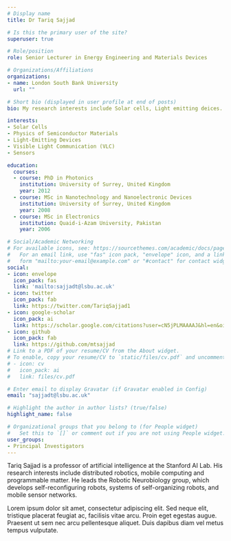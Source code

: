 ```yaml
---
# Display name
title: Dr Tariq Sajjad

# Is this the primary user of the site?
superuser: true

# Role/position
role: Senior Lecturer in Energy Engineering and Materials Devices

# Organizations/Affiliations
organizations:
- name: London South Bank University
  url: ""

# Short bio (displayed in user profile at end of posts)
bio: My research interests include Solar cells, Light emitting deices.

interests:
- Solar Cells 
- Physics of Semiconductor Materials
- Light-Emitting Devices
- Visible Light Communication (VLC)
- Sensors

education:
  courses:
  - course: PhD in Photonics
    institution: University of Surrey, United Kingdom
    year: 2012
  - course: MSc in Nanotechnology and Nanoelectronic Devices
    institution: University of Surrey, United Kingdom
    year: 2008
  - course: MSc in Electronics
    institution: Quaid-i-Azam University, Pakistan
    year: 2006

# Social/Academic Networking
# For available icons, see: https://sourcethemes.com/academic/docs/page-builder/#icons
#   For an email link, use "fas" icon pack, "envelope" icon, and a link in the
#   form "mailto:your-email@example.com" or "#contact" for contact widget.
social:
- icon: envelope
  icon_pack: fas
  link: 'mailto:sajjadt@lsbu.ac.uk'
- icon: twitter
  icon_pack: fab
  link: https://twitter.com/TariqSajjad1
- icon: google-scholar
  icon_pack: ai
  link: https://scholar.google.com/citations?user=cN5jPLMAAAAJ&hl=en&oi=ao
- icon: github
  icon_pack: fab
  link: https://github.com/mtsajjad
# Link to a PDF of your resume/CV from the About widget.
# To enable, copy your resume/CV to `static/files/cv.pdf` and uncomment the lines below.
# - icon: cv
#   icon_pack: ai
#   link: files/cv.pdf

# Enter email to display Gravatar (if Gravatar enabled in Config)
email: "sajjadt@lsbu.ac.uk"

# Highlight the author in author lists? (true/false)
highlight_name: false

# Organizational groups that you belong to (for People widget)
#   Set this to `[]` or comment out if you are not using People widget.
user_groups:
- Principal Investigators
---
```


Tariq Sajjad is a professor of artificial intelligence at the Stanford AI Lab. His research interests include distributed robotics, mobile computing and programmable matter. He leads the Robotic Neurobiology group, which develops self-reconfiguring robots, systems of self-organizing robots, and mobile sensor networks.

Lorem ipsum dolor sit amet, consectetur adipiscing elit. Sed neque elit, tristique placerat feugiat ac, facilisis vitae arcu. Proin eget egestas augue. Praesent ut sem nec arcu pellentesque aliquet. Duis dapibus diam vel metus tempus vulputate.
